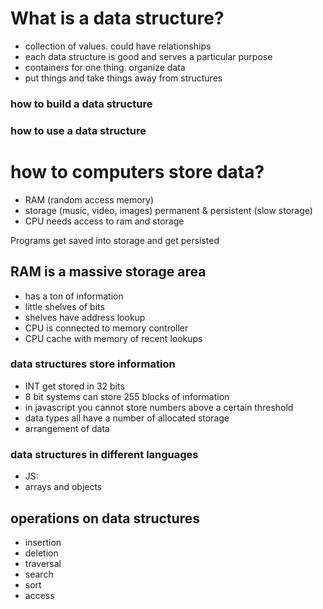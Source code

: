# What is a data structure?
 - collection of values. could have relationships
 - each data structure is good and serves a particular purpose
 - containers for one thing. organize data
 - put things and take things away from structures

### how to build a data structure
### how to use a data structure

# how to computers store data?
 - RAM (random access memory)
 - storage (music, video, images) permanent & persistent (slow storage)
 - CPU needs access to ram and storage

Programs get saved into storage and get persisted
## RAM is a massive storage area
 - has a ton of information
 - little shelves of bits
 - shelves have address lookup
 - CPU is connected to memory controller
 - CPU cache with memory of recent lookups

### data structures store information
 - INT get stored in 32 bits
 - 8 bit systems can store 255 blocks of information
 - in javascript you cannot store numbers above a certain threshold
 - data types all have a number of allocated storage
 - arrangement of data

### data structures in different languages
 - JS:
 - arrays and objects


## operations on data structures
 - insertion
 - deletion
 - traversal
 - search
 - sort
 - access
 
